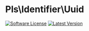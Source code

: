 # Pls\Identifier\Uuid
[![Software License](https://img.shields.io/badge/license-MIT-brightgreen.svg?style=flat-square)](https://github.com/PHP-library-standards/identifier-uuid/blob/master/LICENSE)
[![Latest Version](https://img.shields.io/github/release/PHP-library-standards/identifier-uuid.svg?style=flat-square)](https://github.com/PHP-library-standards/identifier-uuid/releases)
